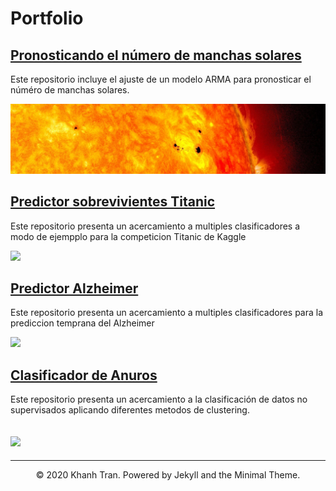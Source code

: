 # Portfolio

## [Pronosticando el número de manchas solares](https://github.com/HYP03/Sun_spots)
Este repositorio incluye el ajuste de un modelo ARMA para pronosticar el núméro de manchas solares. 

![](images/sunspots.jpg)


## [Predictor sobrevivientes Titanic](https://hyp03.github.io/Titanic_prj/)
Este repositorio presenta un acercamiento a multiples clasificadores a modo de ejempplo para la competicion Titanic de Kaggle

![](images/Titanic.jpg)


## [Predictor Alzheimer](https://hyp03.github.io/Deteccion_Alzheimer/)
Este repositorio presenta un acercamiento a multiples clasificadores para la prediccion temprana del Alzheimer

![](images/dataset-cover.jpg)

## [Clasificador de Anuros](https://hyp03.github.io/Proj_Anuran/)
Este repositorio presenta un acercamiento a la clasificación de datos no supervisados aplicando diferentes metodos de clustering.

![](images/Anuros.PNG)
---


---
<center>© 2020 Khanh Tran. Powered by Jekyll and the Minimal Theme.</center>
